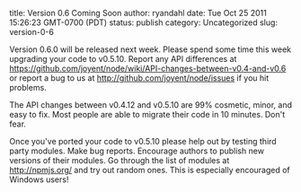 title: Version 0.6 Coming Soon
author: ryandahl
date: Tue Oct 25 2011 15:26:23 GMT-0700 (PDT)
status: publish
category: Uncategorized
slug: version-0-6

Version 0.6.0 will be released next week. Please spend some time this
week upgrading your code to v0.5.10. Report any API differences at <a
href="https://github.com/joyent/node/wiki/API-changes-between-v0.4-and-v0.6">https://github.com/joyent/node/wiki/API-changes-between-v0.4-and-v0.6</a>
or report a bug to us at <a
href="http://github.com/joyent/node/issues">http://github.com/joyent/node/issues</a>
if you hit problems.

The API changes between v0.4.12 and v0.5.10 are 99% cosmetic, minor,
and easy to fix. Most people are able to migrate their code in 10
minutes. Don't fear.

Once you've ported your code to v0.5.10 please help out by testing
third party modules. Make bug reports. Encourage authors to publish
new versions of their modules. Go through the list of modules at <a
href="http://npmjs.org/">http://npmjs.org/</a> and try out random
ones. This is especially encouraged of Windows users!
